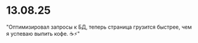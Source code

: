 # 13.08.25

"Оптимизировал запросы к БД, теперь страница грузится быстрее, чем я успеваю выпить кофе. ☕️⚡️"
